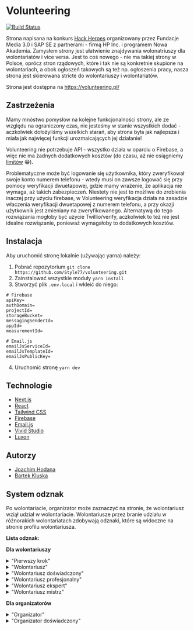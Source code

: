 # Volunteering
[![Build Status](https://travis-ci.org/style77/volunteering.svg?branch=main)](https://travis-ci.org/style77/volunteering)
<!-- <div style="display: flex; gap: 12px; height:48px; margin-bottom: 20px">
<a href="https://freetools.seobility.net/en/seocheck/volunteering.pl"><img src="https://freetools.seobility.net/widget/widget.png?url=volunteering.pl" alt="Seobility Score für volunteering.pl"></a>
</div> -->

Strona napisana na konkurs [Hack Heroes](https://hackheroes.pl/) organizowany przez Fundacje Media 3.0 i SAP SE z partnerami - firmą HP Inc. i programem Nowa Akademia.
Zamysłem strony jest ułatwienie znajdywania wolonatriuszy dla wolontariatów i vice versa. Jest to coś nowego - nie ma takiej strony w Polsce, oprócz stron rządowych, które i tak nie są konkretnie skupione na wolontariach, a obok ogłoszeń takowych są też np. ogłoszenia pracy, nasza strona jest skierowana stricte do wolontariuszy i wolontariatów.

Strona jest dostępna na https://volunteering.pl/

## Zastrzeżenia

Mamy mnóstwo pomysłow na kolejne funkcjonalności strony, ale ze względu na ograniczony czas, nie jesteśmy w stanie wszystkich dodać - aczkolwiek dołożyliśmy wszelkich starań, aby strona była jak najlepsza i miała jak najwięcej funkcji urozmaicających jej działanie!

Volunteering nie potrzebuje API - wszystko działa w oparciu o Firebase, a więc nie ma żadnych dodatkowych kosztów (do czasu, aż nie osiągniemy [limitów](https://cloud.google.com/firestore/quotas) 😁).

Problematyczne może być logowanie się użytkownika, który zweryfikował swoje konto numerem telefonu - wtedy musi on zawsze logować się przy pomocy weryfikacji dwuetapowej, gdzie mamy wrażenie, że aplikacja nie wymaga, aż takich zabezpieczeń.
Niestety nie jest to możliwe do zrobienia inaczej przy użyciu firebase, w Volunteering weryfikacja działa na zasadzie właczenia weryfikacji dwuetapowej z numerem telefonu, a przy okazji użytkownik jest zmieniany na zweryfikowanego.
Alternatywą do tego rozwiązania mogłoby być użycie Twillio/verify, aczkolwiek to też nie jest idealne rozwiązanie, ponieważ wymagałoby to dodatkowych kosztów.

## Instalacja

Aby uruchomić stronę lokalnie (używając yarna) należy:

1. Pobrać repozytorium `git clone https://github.com/Style77/volunteering.git`
2. Zainstalować wszystkie moduły `yarn install`
3. Stworzyć plik `.env.local` i wkleić do niego:

```env
# Firebase
apiKey=
authDomain=
projectId=
storageBucket=
messagingSenderId=
appId=
measurementId=

# Email.js
emailJsServiceId=
emailJsTemplateId=
emailJsPublicKey=
```

4. Uruchomić stronę `yarn dev`

## Technologie

- [Next.js](https://nextjs.org/)
- [React](https://reactjs.org/)
- [Tailwind CSS](https://tailwindcss.com/)
- [Firebase](https://firebase.google.com/)
- [Email.js](https://www.emailjs.com/)
- [Vivid Studio](https://vivid.lol/)
- [Luxon](https://moment.github.io/luxon/)

## Autorzy

- [Joachim Hodana](https://github.com/Style77)
- [Bartek Kluska](https://github.com/kluczi)

## System odznak

Po wolontariacie, organizator może zaznaczyć na stronie, że wolontariusz wziął udział w wolontariacie. Wolontariusze przez branie udziału w różnorakich wolontariatach zdobywają odznaki, które są widoczne na stronie profilu wolontariusza.

**Lista odznak:**

**Dla wolontariuszy**

<details>
<summary>"Pierwszy krok"</summary> 
- za pierwszy udział w wolontariacie (ID: 1001)
</details>
<details>
<summary>"Wolontariusz"</summary>
- za udział w 5 wolontariatach (ID: 1005)
</details>
<details>
<summary>"Wolontariusz doświadczony"</summary>
- za udział w 10 wolontariatach (ID: 1010)
</details>
<details>
<summary>"Wolontariusz profesjonalny"</summary>
- za udział w 20 wolontariatach (ID: 1020)
</details>
<details>
<summary>"Wolontariusz ekspert"</summary>
- za udział w 50 wolontariatach (ID: 1050)
</details>
<details>
<summary>"Wolontariusz mistrz"</summary>
- za udział w 100 wolontariatach (ID: 1110)
</details>

**Dla organizatorów**

<details>
<summary>"Organizator"</summary>
- za utworzenie pierwszego wolontariatu (ID: 2001)
</details>
<details>
<summary>"Organizator doświadczony"</summary>
- za utworzenie 5 wolontariatów (ID: 2005)
</details>

